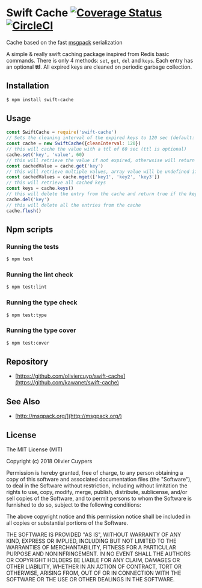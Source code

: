 # Swift Cache [![Coverage Status](https://coveralls.io/repos/github/OlivierCuyp/swift-cache/badge.svg?branch=master)](https://coveralls.io/github/OlivierCuyp/swift-cache?branch=master) [![CircleCI](https://circleci.com/gh/oliviercuyp/swift-cache/tree/master.svg?style=svg&circle-token=1bee775b4562b028a19ed8d671116b399bbb9594)](https://circleci.com/gh/oliviercuyp/swift-cache/tree/master)

Cache based on the fast [msgpack](https://msgpack.org) serialization

A simple & really swift caching package inspired from Redis basic commands.
There is only 4 methods: `set`, `get`, `del` and `keys`.
Each entry has an optional **ttl**.
All expired keys are cleaned on periodic garbage collection.

## Installation

```sh
$ npm install swift-cache
```

## Usage

```js
const SwiftCache = require('swift-cache')
// Sets the cleaning interval of the expired keys to 120 sec (default: 60 sec)
const cache = new SwiftCache({cleanInterval: 120})
// this will cache the value with a ttl of 60 sec (ttl is optional)
cache.set('key', 'value', 60)
// this will retrieve the value if not expired, otherwsise will return undefined
const cachedValue = cache.get('key')
// this will retrieve multiple values, array value will be undefined if key doesn't exists
const cachedValues = cache.mget(['key1', 'key2', 'key3'])
// this will retrieve all cached keys
const keys = cache.keys()
// this will delete the entry from the cache and return true if the key existed
cache.del('key')
// this will delete all the entries from the cache
cache.flush()
```

## Npm scripts

### Running the tests

```sh
$ npm test
```

### Running the lint check

```sh
$ npm test:lint
```

### Running the type check

```sh
$ npm test:type
```

### Running the type cover

```sh
$ npm test:cover
```

## Repository

- [https://github.com/oliviercuyp/swift-cache](https://github.com/kawanet/swift-cache)

## See Also

- [http://msgpack.org/](http://msgpack.org/)

## License

The MIT License (MIT)

Copyright (c) 2018 Olivier Cuypers

Permission is hereby granted, free of charge, to any person obtaining a copy
of this software and associated documentation files (the "Software"), to deal
in the Software without restriction, including without limitation the rights
to use, copy, modify, merge, publish, distribute, sublicense, and/or sell
copies of the Software, and to permit persons to whom the Software is
furnished to do so, subject to the following conditions:

The above copyright notice and this permission notice shall be included in all
copies or substantial portions of the Software.

THE SOFTWARE IS PROVIDED "AS IS", WITHOUT WARRANTY OF ANY KIND, EXPRESS OR
IMPLIED, INCLUDING BUT NOT LIMITED TO THE WARRANTIES OF MERCHANTABILITY,
FITNESS FOR A PARTICULAR PURPOSE AND NONINFRINGEMENT. IN NO EVENT SHALL THE
AUTHORS OR COPYRIGHT HOLDERS BE LIABLE FOR ANY CLAIM, DAMAGES OR OTHER
LIABILITY, WHETHER IN AN ACTION OF CONTRACT, TORT OR OTHERWISE, ARISING FROM,
OUT OF OR IN CONNECTION WITH THE SOFTWARE OR THE USE OR OTHER DEALINGS IN THE
SOFTWARE.
